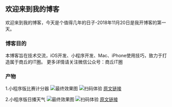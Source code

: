 ## 欢迎来到我的博客

欢迎来到我的博客，今天是个值得几年的日子-2018年11月20日是我开博客的第一天。

### 博客目的

本博客旨在技术交流，iOS开发、小程序开发、Mac、iPhone使用技巧，致力于打造属于商丘的IT圈。
更多详情请关注微信公众号：商丘IT圈

### 产物

1.小程序版比赛计分器
![最终效果图](https://upload-images.jianshu.io/upload_images/4966588-7d0990103cf014db.gif?imageMogr2/auto-orient/strip)
![扫码体验](https://upload-images.jianshu.io/upload_images/4966588-4ece89c59aae8ec5.jpg?imageMogr2/auto-orient/strip%7CimageView2/2/w/1240)
[原文链接](https://www.jianshu.com/p/f344784175ce)

2.小程序版日播天气
![最终效果图](https://upload-images.jianshu.io/upload_images/4966588-778a81ad10967778.gif?imageMogr2/auto-orient/strip)
![扫码体验](https://upload-images.jianshu.io/upload_images/4966588-442ffcaf83a4ec0e.jpg?imageMogr2/auto-orient/strip%7CimageView2/2/w/1240)
[原文链接](https://www.jianshu.com/p/07c5870cab0a)
